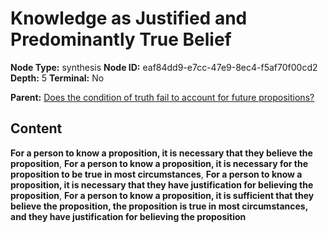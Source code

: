 # Knowledge as Justified and Predominantly True Belief

**Node Type:** synthesis
**Node ID:** eaf84dd9-e7cc-47e9-8ec4-f5af70f00cd2
**Depth:** 5
**Terminal:** No

**Parent:** [Does the condition of truth fail to account for future propositions?](does-the-condition-of-truth-fail-to-account-for-future-propositions-antithesis-d87a2413-ab3d-4e94-814f-ef878921d4e3.md)

## Content

**For a person to know a proposition, it is necessary that they believe the proposition**, **For a person to know a proposition, it is necessary for the proposition to be true in most circumstances**, **For a person to know a proposition, it is necessary that they have justification for believing the proposition**, **For a person to know a proposition, it is sufficient that they believe the proposition, the proposition is true in most circumstances, and they have justification for believing the proposition**
